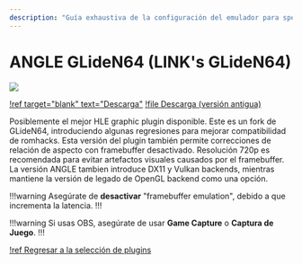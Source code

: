 ```yaml
---
description: "Guía exhaustiva de la configuración del emulador para speedruns de Super Mario 64" 
---
```


# ANGLE GLideN64 (LINK's GLideN64)

![](./img/gliden64_link.png)

[!ref target="blank" text="Descarga"](https://github.com/Luna-Project64/GLideN64/releases)
[!file Descarga (versión antigua)](https://www.mediafire.com/file/k9ad2bdodde327u/GLideN64-sm64hacks.zip/file)

Posiblemente el mejor HLE graphic plugin disponible. Este es un fork de GLideN64, introduciendo algunas regresiones para mejorar compatibilidad de romhacks. Esta versión del plugin también permite correcciones de relación de aspecto con framebuffer desactivado. Resolución 720p es recomendada para evitar artefactos visuales causados por el framebuffer. La versión ANGLE tambien introduce DX11 y Vulkan backends, mientras mantiene la versión de legado de OpenGL backend como una opción.

!!!warning
Asegúrate de **desactivar** "framebuffer emulation", debido a que incrementa la latencia.
!!!

!!!warning
Si usas OBS, asegúrate de usar **Game Capture** o **Captura de Juego**.
!!!

[!ref Regresar a la selección de plugins](plugin_setup.md#selección-de-plugins)
